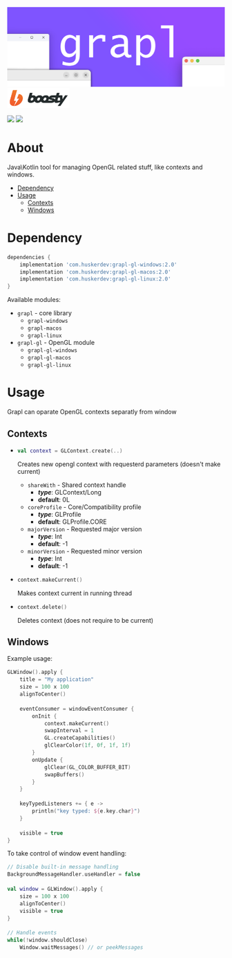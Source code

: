 

<img src="./.github/resources/logo.png" alt="boosty">

<a href="https://boosty.to/husker-dev/donate">
    <img width="145" src="./.github/resources/boosty.svg" alt="boosty">
</a>

<a href="LICENSE"><img src="https://img.shields.io/github/license/husker-dev/offscreen-jgl?style=flat-square"></a>
<a href="https://github.com/husker-dev/offscreen-jgl/releases/latest"><img src="https://img.shields.io/github/v/release/husker-dev/offscreen-jgl?style=flat-square"></a>

# About

Java\Kotlin tool for managing OpenGL related stuff, like contexts and windows.

- [Dependency](#dependency)
- [Usage](#usage)
  - [Contexts](#contexts)
  - [Windows](#windows)

# Dependency
```groovy
dependencies {
    implementation 'com.huskerdev:grapl-gl-windows:2.0'
    implementation 'com.huskerdev:grapl-gl-macos:2.0'
    implementation 'com.huskerdev:grapl-gl-linux:2.0'
}
```

Available modules:
  - ```grapl``` - core library
    - ```grapl-windows```
    - ```grapl-macos```
    - ```grapl-linux```
  - ```grapl-gl``` - OpenGL module
    - ```grapl-gl-windows```
    - ```grapl-gl-macos```
    - ```grapl-gl-linux```

# Usage

Grapl can oparate OpenGL contexts separatly from window

## Contexts

- ```kotlin
  val context = GLContext.create(..)
  ```
  Creates new opengl context with requesterd parameters (doesn't make current)

  - ```shareWith``` - Shared context handle
      - ***type***: GLContext/Long
      - **default**: 0L
  - ```coreProfile``` - Core/Compatibility profile
      - ***type***: GLProfile
      - **default**: GLProfile.CORE
  - ```majorVersion``` - Requested major version
      - ***type***: Int
      - **default**: -1
  - ```minorVersion``` - Requested minor version
      - ***type***: Int
      - **default**: -1


- ```kotlin
  context.makeCurrent()
  ```
  Makes context current in running thread


- ```kotlin
  context.delete()
  ```
  Deletes context (does not require to be current)

## Windows

Example usage:
```kotlin
GLWindow().apply {
    title = "My application"
    size = 100 x 100
    alignToCenter()

    eventConsumer = windowEventConsumer {
        onInit {
            context.makeCurrent()
            swapInterval = 1
            GL.createCapabilities()
            glClearColor(1f, 0f, 1f, 1f)
        }
        onUpdate {
            glClear(GL_COLOR_BUFFER_BIT)
            swapBuffers()
        }
    }

    keyTypedListeners += { e ->
        println("key typed: ${e.key.char}")
    }

    visible = true
}
```

To take control of window event handling:
```kotlin
// Disable built-in message handling
BackgroundMessageHandler.useHandler = false

val window = GLWindow().apply {
    size = 100 x 100
    alignToCenter()
    visible = true
}

// Handle events
while(!window.shouldClose)
    Window.waitMessages() // or peekMessages

```
